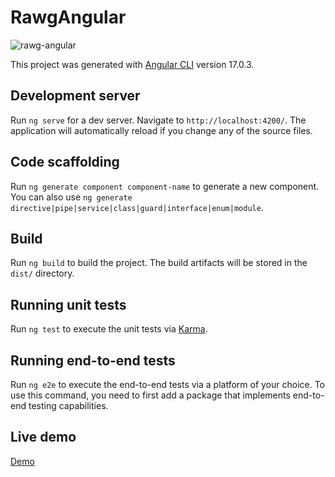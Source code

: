 # RawgAngular

![rawg-angular](https://github.com/marcpancorbo/rawg-angular/assets/55668102/61e845ee-c164-4838-93ae-f5c139fd3a60)

This project was generated with [Angular CLI](https://github.com/angular/angular-cli) version 17.0.3.

## Development server


Run `ng serve` for a dev server. Navigate to `http://localhost:4200/`. The application will automatically reload if you change any of the source files.

## Code scaffolding

Run `ng generate component component-name` to generate a new component. You can also use `ng generate directive|pipe|service|class|guard|interface|enum|module`.

## Build

Run `ng build` to build the project. The build artifacts will be stored in the `dist/` directory.

## Running unit tests

Run `ng test` to execute the unit tests via [Karma](https://karma-runner.github.io).

## Running end-to-end tests

Run `ng e2e` to execute the end-to-end tests via a platform of your choice. To use this command, you need to first add a package that implements end-to-end testing capabilities.

## Live demo
[Demo](https://marcpancorbo.github.io/rawg-angular/games)
